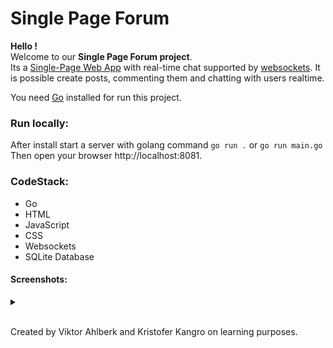 # Single Page Forum

**Hello !**  
Welcome to our **Single Page Forum
 project**.  
Its a [Single-Page Web App](https://en.wikipedia.org/wiki/Single-page_application) with real-time chat  supported by [websockets](https://en.wikipedia.org/wiki/WebSocket). It is possible create posts, commenting them and chatting with users realtime.

You need [Go](https://go.dev/) installed for run this project.

### Run locally:
After install start a server with golang command `go run .` or `go run main.go`  
Then open your browser http://localhost:8081.

### CodeStack:  
- Go
- HTML 
- JavaScript 
- CSS
- Websockets
- SQLite Database

#### Screenshots:

<details>
<summary>

</summary>
</details>
<br>




  
Created by Viktor Ahlberk and Kristofer Kangro on learning purposes.
